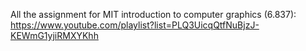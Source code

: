 All the assignment for MIT introduction to computer graphics (6.837): https://www.youtube.com/playlist?list=PLQ3UicqQtfNuBjzJ-KEWmG1yjiRMXYKhh
